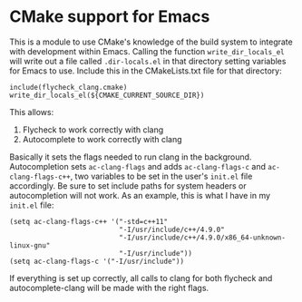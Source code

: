 CMake support for Emacs
=======================

This is a module to use CMake's knowledge of the build system to integrate with development within Emacs.
Calling the function `write_dir_locals_el` will write out a file called `.dir-locals.el` in that
directory setting variables for Emacs to use. Include this in the CMakeLists.txt file for that
directory:

    include(flycheck_clang.cmake)
    write_dir_locals_el(${CMAKE_CURRENT_SOURCE_DIR})


This allows:

1. Flycheck to work correctly with clang
2. Autocomplete to work correctly with clang

Basically it sets the flags needed to run clang in the background. Autocompletion sets
`ac-clang-flags` and adds `ac-clang-flags-c` and `ac-clang-flags-c++`, two variables to be
set in the user's `init.el` file accordingly. Be sure to set include paths for
system headers or autocompletion will not work. As an example, this is what I
have in my `init.el` file:

    (setq ac-clang-flags-c++ '("-std=c++11"
                               "-I/usr/include/c++/4.9.0"
                               "-I/usr/include/c++/4.9.0/x86_64-unknown-linux-gnu"
                               "-I/usr/include"))
    (setq ac-clang-flags-c '("-I/usr/include"))

If everything is set up correctly, all calls to clang for both flycheck and autocomplete-clang will
be made with the right flags.
